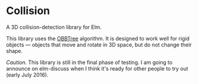 Collision
=========

A 3D collision-detection library for Elm.

This library uses the [OBBTree](http://gamma.cs.unc.edu/SSV/obb.pdf) algorithm. It is designed to work well for rigid objects &mdash; objects that move and rotate in 3D space, but do not change their shape.

*Caution.* This library is still in the final phase of testing. I am going to announce on elm-discuss when I think it's ready for other people to try out (early July 2016).